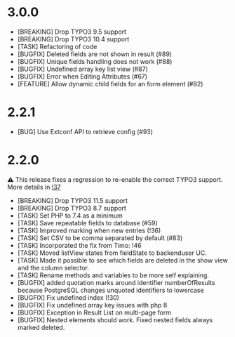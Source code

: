 # 3.0.0

- [BREAKING] Drop TYPO3 9.5 support
- [BREAKING] Drop TYPO3 10.4 support
- [TASK] Refactoring of code
- [BUGFIX] Deleted fields are not shown in result (#89)
- [BUGFIX] Unique fields handling does not work (#88)
- [BUGFIX] Undefined array key list view (#87)
- [BUGFIX] Error when Editing Attributes (#67)
- [FEATURE] Allow dynamic child fields for an form element (#82)

# 2.2.1

- [BUG] Use Extconf API to retrieve config (#93)

# 2.2.0

⚠️ This release fixes a regression to re-enable the correct TYPO3 support. More details in [!37](https://gitlab.com/lavitto/typo3-form-to-database/-/merge_requests/37)

- [BREAKING] Drop TYPO3 11.5 support
- [BREAKING] Drop TYPO3 8.7 support
- [TASK] Set PHP to 7.4 as a minimum
- [TASK] Save repeatable fields to database (#59)
- [TASK] Improved marking when new entries (!36)
- [TASK] Set CSV to be comma separated by default (#83)
- [TASK] Incorporated the fix from Timo: !46
- [TASK] Moved listView states from fieldState to backenduser UC.
- [TASK] Made it possible to see which fields are deleted in the show view and the column selector.
- [TASK] Rename methods and variables to be more self explaining.
- [BUGFIX] added quotation marks around identifier numberOfResults because PostgreSQL changes unquoted identifiers to lowercase
- [BUGFIX] Fix undefined index (!30)
- [BUGFIX] Fix undefined array key issues with php 8
- [BUGFIX] Exception in Result List on multi-page form
- [BUGFIX] Nested elements should work. Fixed nested fields always marked deleted.
